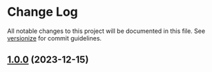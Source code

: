 # Change Log

All notable changes to this project will be documented in this file. See [versionize](https://github.com/versionize/versionize) for commit guidelines.

<a name="1.0.0"></a>
## [1.0.0](https://www.github.com/Sh1r0Yaksha/MathsLib/releases/tag/v1.0.0) (2023-12-15)

